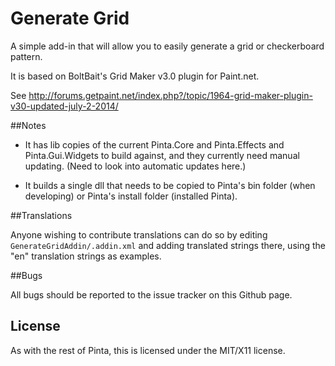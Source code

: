 # Generate Grid
A simple add-in that will allow you to easily generate a grid or checkerboard pattern.

It is based on BoltBait's Grid Maker v3.0 plugin for Paint.net.

See http://forums.getpaint.net/index.php?/topic/1964-grid-maker-plugin-v30-updated-july-2-2014/


##Notes

- It has lib copies of the current Pinta.Core and Pinta.Effects and Pinta.Gui.Widgets to build against, and they currently need manual updating. (Need to look into automatic updates here.)

- It builds a single dll that needs to be copied to Pinta's bin folder 
(when developing) or Pinta's install folder (installed Pinta).

##Translations

Anyone wishing to contribute translations can do so by editing ```GenerateGridAddin/.addin.xml``` and adding translated strings there, using the "en" translation strings as examples.

##Bugs

All bugs should be reported to the issue tracker on this Github page.


## License

As with the rest of Pinta, this is licensed under the MIT/X11 license.